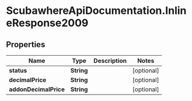 # ScubawhereApiDocumentation.InlineResponse2009

## Properties
Name | Type | Description | Notes
------------ | ------------- | ------------- | -------------
**status** | **String** |  | [optional] 
**decimalPrice** | **String** |  | [optional] 
**addonDecimalPrice** | **String** |  | [optional] 


